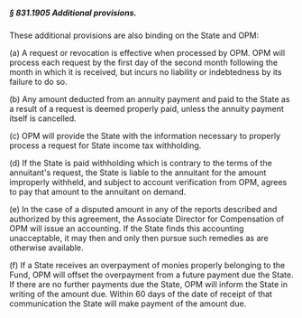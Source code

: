 ##### § 831.1905 Additional provisions. #####

These additional provisions are also binding on the State and OPM:

(a) A request or revocation is effective when processed by OPM. OPM will process each request by the first day of the second month following the month in which it is received, but incurs no liability or indebtedness by its failure to do so.

(b) Any amount deducted from an annuity payment and paid to the State as a result of a request is deemed properly paid, unless the annuity payment itself is cancelled.

(c) OPM will provide the State with the information necessary to properly process a request for State income tax withholding.

(d) If the State is paid withholding which is contrary to the terms of the annuitant's request, the State is liable to the annuitant for the amount improperly withheld, and subject to account verification from OPM, agrees to pay that amount to the annuitant on demand.

(e) In the case of a disputed amount in any of the reports described and authorized by this agreement, the Associate Director for Compensation of OPM will issue an accounting. If the State finds this accounting unacceptable, it may then and only then pursue such remedies as are otherwise available.

(f) If a State receives an overpayment of monies properly belonging to the Fund, OPM will offset the overpayment from a future payment due the State. If there are no further payments due the State, OPM will inform the State in writing of the amount due. Within 60 days of the date of receipt of that communication the State will make payment of the amount due.